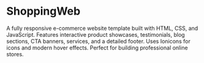 # ShoppingWeb
A fully responsive e-commerce website template built with HTML, CSS, and JavaScript. Features interactive product showcases, testimonials, blog sections, CTA banners, services, and a detailed footer. Uses Ionicons for icons and modern hover effects. Perfect for building professional online stores.
